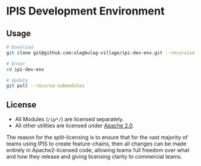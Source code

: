 # IPIS Development Environment

## Usage

```bash
# Download
git clone git@github.com:ulagbulag-village/ipi-dev-env.git --recursive

# Enter
cd ipi-dev-env

# Update
git pull --recurse-submodules
```

## License

* All Modules (`/ip*/`) are licensed separately.
* All other utilities are licensed under [Apache 2.0](LICENSE-APACHE2).

The reason for the split-licensing is to ensure that for the vast majority of teams using IPIS to create feature-chains, then all changes can be made entirely in Apache2-licensed code, allowing teams full freedom over what and how they release and giving licensing clarity to commercial teams.

